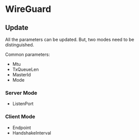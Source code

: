 # WireGuard

## Update

All the parameters can be updated. But, two modes need to be distinguished.

Common parameters:

* Mtu
* TxQueueLen
* MasterId
* Mode

### Server Mode

* ListenPort

### Client Mode

* Endpoint
* HandshakeInterval

